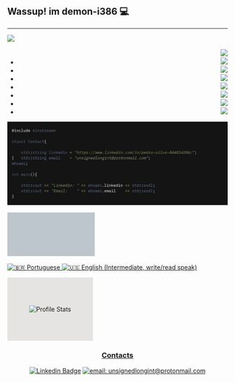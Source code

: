 ## Wassup! im demon-i386 :computer:
------------

<div align = "left">
        <a href="https://gifs.alphacoders.com/gifs/view/2582"><img src="https://giffiles.alphacoders.com/258/2582.gif"></a>
 </div>
 <div align="right">
        <ul>
                <li style="list-style-type: none;"><img src="https://img.shields.io/badge/Python-14354C?style=for-the-badge&logo=python&logoColor=white"></li>
                <li><img src="https://img.shields.io/badge/C-00599C?style=for-the-badge&logo=c&logoColor=white"></li>
                <li><img src="https://img.shields.io/badge/C%2B%2B-00599C?style=for-the-badge&logo=c%2B%2B&logoColor=white"></li>
                <li><img src="https://img.shields.io/badge/Shell_Script-121011?style=for-the-badge&logo=gnu-bash&logoColor=white"></li>
                <li><img src="https://img.shields.io/badge/PHP-121011?style=for-the-badge&logo=php&logoColor=white&color=blue"></li>
                <li><img src="https://img.shields.io/badge/MYSQL-121011?style=for-the-badge&logo=mysql&logoColor=white&color=red"></li>
                <li><img src="https://img.shields.io/badge/Linux-FCC624?&style=for-the-badge&logo=linux&logoColor=000"></li>
                <li><a href="https://app.hackthebox.eu/profile/412490"><img src="https://img.shields.io/badge/-eclipsezero-9fef00?style=for-the-badge&logo=Hack-The-Box&logoColor=white&link=https://app.hackthebox.eu/profile/412490"></li>
       </ul>
 </div>



![Image](./whoami.png)
<div style="padding: 50px; background-color: #BCC6CC; width: 100px; display: inline-block;">
</div>

![:brazil: Portuguese ](https://img.shields.io/badge/Portugu%C3%AAs-4CAF72?&label=Materno&labelColor=222&style=for-the-badge&logo=pt-br&logoColor=000) ![:us: English (Intermediate, write/read speak)](https://img.shields.io/badge/English-4C51AF?&label=Intermediate%2C%20read/write&labelColor=222&style=for-the-badge&logo=pt-br&logoColor=000)

<div style="padding: 50px; background-color: #E5E4E2; display: inline-block;">  
    
![Profile Stats](https://github-readme-stats.vercel.app/api?username=demon-i386&hide_border=true&show_icons=true&title_color=ddd&icon_color=ddd&text_color=fff&bg_color=222)

</div>


<div align="center">
    <h3>Contacts</h3>
    
[![Linkedin Badge](https://img.shields.io/badge/-Pedro%20S-0077b5?style=for-the-badge&logo=Linkedin&logoColor=white&link=https://www.linkedin.com/in/pedro-s-844014206/)](https://www.linkedin.com/in/pedro-silva-844014206/) [![email: unsignedlongint@protonmail.com](https://img.shields.io/badge/email-8B89CC?&style=for-the-badge&logo=protonmail&logoColor=FFF)](mailto:unsignedlongint@protonmail.com)

</div>

